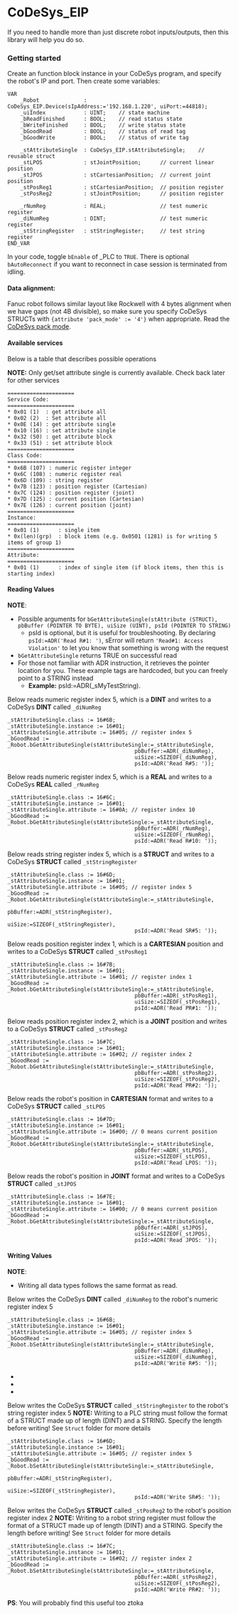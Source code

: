 # CoDeSys_EIP
If you need to handle more than just discrete robot inputs/outputs, then this library will help you do so.

### Getting started
Create an function block instance in your CoDeSys program, and specify the robot's IP and port.  Then create some variables:
```
VAR
    _Robot              : CoDeSys_EIP.Device(sIpAddress:='192.168.1.220', uiPort:=44818);
    _uiIndex            : UINT;    // state machine
    _bReadFinished      : BOOL;    // read status state
    _bWriteFinished     : BOOL;    // write status state
    _bGoodRead          : BOOL;    // status of read tag
    _bGoodWrite         : BOOL;    // status of write tag

    _stAttributeSingle  : CoDeSys_EIP.stAttributeSingle;    // reusable struct
    _stLPOS             : stJointPosition;      // current linear position
    _stJPOS             : stCartesianPosition;  // current joint position
    _stPosReg1          : stCartesianPosition;  // position register
    _stPosReg2          : stJointPosition;      // position register

    _rNumReg            : REAL;                 // test numeric register
    _diNumReg           : DINT;                 // test numeric register
    _stStringRegister   : stStringRegister;     // test string register
END_VAR
```

In your code, toggle `bEnable` of _PLC to `TRUE`.  There is optional `bAutoReconnect` if you want to reconnect in case session is terminated from idling.

#### Data alignment:
Fanuc robot follows similar layout like Rockwell with 4 bytes alignment when we have gaps (not 4B divisible), so make sure you specify CoDeSys STRUCTs with `{attribute 'pack_mode' := '4'}` when appropriate.  Read the [CoDeSys pack mode](https://help.codesys.com/webapp/_cds_pragma_attribute_pack_mode;product=codesys;version=3.5.16.0).

#### Available services
Below is a table that describes possible operations

**NOTE:** Only get/set attribute single is currently available.  Check back later for other services
```
=====================
Service Code:
=====================
* 0x01 (1)	: get attribute all
* 0x02 (2)	: Set attribute all
* 0x0E (14)	: get attribute single
* 0x10 (16)	: set attribute single
* 0x32 (50)	: get attribute block
* 0x33 (51)	: set attribute block
=====================
Class Code:
=====================
* 0x6B (107) : numeric register integer
* 0x6C (108) : numeric register real
* 0x6D (109) : string register
* 0x7B (123) : position register (Cartesian)
* 0x7C (124) : position register (joint)
* 0x7D (125) : current position (Cartesian)
* 0x7E (126) : current position (joint)
=====================
Instance:
=====================
* 0x01 (1)		: single item
* 0x(len)(grp)	: block items (e.g. 0x0501 (1281) is for writing 5 items of group 1)
=====================
Attribute:
=====================
* 0x01 (1) 		: index of single item (if block items, then this is starting index)
```

#### Reading Values
**NOTE**:
* Possible arguments for `bGetAttributeSingle(stAttribute (STRUCT), pbBuffer (POINTER TO BYTE), uiSize (UINT), psId (POINTER TO STRING)`
    * psId is optional, but it is useful for troubleshooting.  By declaring `psId:=ADR('Read R#1: ')`, sError will return `'Read#1: Access Violation'` to let you know that something is wrong with the request
* `bGetAttributeSingle` returns TRUE on successful read
* For those not familiar with ADR instruction, it retrieves the pointer location for you.  These example tags are hardcoded, but you can freely point to a STRING instead
    * **Example:** psId:=ADR(_sMyTestString).

Below reads numeric register index 5, which is a **DINT** and writes to a CoDeSys **DINT** called `_diNumReg`
```
_stAttributeSingle.class := 16#6B;
_stAttributeSingle.instance := 16#01;
_stAttributeSingle.attribute := 16#05; // register index 5
_bGoodRead := _Robot.bGetAttributeSingle(stAttributeSingle:=_stAttributeSingle,
                                        pbBuffer:=ADR(_diNumReg),
                                        uiSize:=SIZEOF(_diNumReg),
                                        psId:=ADR('Read R#5: '));
```
Below reads numeric register index 5, which is a **REAL** and writes to a CoDeSys **REAL** called `_rNumReg`
```
_stAttributeSingle.class := 16#6C;
_stAttributeSingle.instance := 16#01;
_stAttributeSingle.attribute := 16#0A; // register index 10
_bGoodRead := _Robot.bGetAttributeSingle(stAttributeSingle:=_stAttributeSingle,
                                        pbBuffer:=ADR(_rNumReg),
                                        uiSize:=SIZEOF(_rNumReg),
                                        psId:=ADR('Read R#10: '));
```
Below reads string register index 5, which is a **STRUCT** and writes to a CoDeSys **STRUCT** called `_stStringRegister`
```
_stAttributeSingle.class := 16#6D;
_stAttributeSingle.instance := 16#01;
_stAttributeSingle.attribute := 16#05; // register index 5
_bGoodRead := _Robot.bGetAttributeSingle(stAttributeSingle:=_stAttributeSingle,
                                        pbBuffer:=ADR(_stStringRegister),
                                        uiSize:=SIZEOF(_stStringRegister),
                                        psId:=ADR('Read SR#5: '));
```
Below reads position register index 1, which is a **CARTESIAN** position and writes to a CoDeSys **STRUCT** called `_stPosReg1`
```
_stAttributeSingle.class := 16#7B;
_stAttributeSingle.instance := 16#01;
_stAttributeSingle.attribute := 16#01; // register index 1
_bGoodRead := _Robot.bGetAttributeSingle(stAttributeSingle:=_stAttributeSingle,
                                        pbBuffer:=ADR(_stPosReg1),
                                        uiSize:=SIZEOF(_stPosReg1),
                                        psId:=ADR('Read PR#1: '));
```
Below reads position register index 2, which is a **JOINT** position and writes to a CoDeSys **STRUCT** called `_stPosReg2`
```
_stAttributeSingle.class := 16#7C;
_stAttributeSingle.instance := 16#01;
_stAttributeSingle.attribute := 16#02; // register index 2
_bGoodRead := _Robot.bGetAttributeSingle(stAttributeSingle:=_stAttributeSingle,
                                        pbBuffer:=ADR(_stPosReg2),
                                        uiSize:=SIZEOF(_stPosReg2),
                                        psId:=ADR('Read PR#2: '));
```
Below reads the robot's position in **CARTESIAN** format and writes to a CoDeSys **STRUCT** called `_stLPOS`
```
_stAttributeSingle.class := 16#7D;
_stAttributeSingle.instance := 16#01;
_stAttributeSingle.attribute := 16#00; // 0 means current position
_bGoodRead := _Robot.bGetAttributeSingle(stAttributeSingle:=_stAttributeSingle,
                                        pbBuffer:=ADR(_stLPOS),
                                        uiSize:=SIZEOF(_stLPOS),
                                        psId:=ADR('Read LPOS: '));
```
Below reads the robot's position in **JOINT** format and writes to a CoDeSys **STRUCT** called `_stJPOS`
```
_stAttributeSingle.class := 16#7E;
_stAttributeSingle.instance := 16#01;
_stAttributeSingle.attribute := 16#00; // 0 means current position
_bGoodRead := _Robot.bGetAttributeSingle(stAttributeSingle:=_stAttributeSingle,
                                        pbBuffer:=ADR(_stJPOS),
                                        uiSize:=SIZEOF(_stJPOS),
                                        psId:=ADR('Read JPOS: '));
```
#### Writing Values
**NOTE**:
* Writing all data types follows the same format as read.

Below writes the CoDeSys **DINT** called `_diNumReg` to the robot's numeric register index 5
```
_stAttributeSingle.class := 16#6B;
_stAttributeSingle.instance := 16#01;
_stAttributeSingle.attribute := 16#05; // register index 5
_bGoodRead := _Robot.bSetAttributeSingle(stAttributeSingle:=_stAttributeSingle,
                                        pbBuffer:=ADR(_diNumReg),
                                        uiSize:=SIZEOF(_diNumReg),
                                        psId:=ADR('Write R#5: '));
```

*
*
*

Below writes the CoDeSys **STRUCT** called `_stStringRegister` to the robot's string register index 5
**NOTE:** Writing to a PLC string must follow the format of a STRUCT made up of length (DINT) and a STRING.  Specify the length before writing!  See `Struct` folder for more details
```
_stAttributeSingle.class := 16#6D;
_stAttributeSingle.instance := 16#01;
_stAttributeSingle.attribute := 16#05; // register index 5
_bGoodRead := _Robot.bSetAttributeSingle(stAttributeSingle:=_stAttributeSingle,
                                        pbBuffer:=ADR(_stStringRegister),
                                        uiSize:=SIZEOF(_stStringRegister),
                                        psId:=ADR('Write SR#5: '));
```
Below writes the CoDeSys **STRUCT** called `_stPosReg2` to the robot's position register index 2
**NOTE:** Writing to a robot string register must follow the format of a STRUCT made up of length (DINT) and a STRING.  Specify the length before writing!  See `Struct` folder for more details
```
_stAttributeSingle.class := 16#7C;
_stAttributeSingle.instance := 16#01;
_stAttributeSingle.attribute := 16#02; // register index 2
_bGoodRead := _Robot.bSetAttributeSingle(stAttributeSingle:=_stAttributeSingle,
                                        pbBuffer:=ADR(_stPosReg2),
                                        uiSize:=SIZEOF(_stPosReg2),
                                        psId:=ADR('Write PR#2: '));
```

**PS**: You will probably find this useful too ztoka